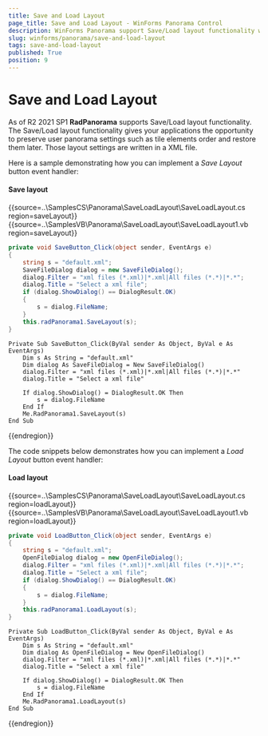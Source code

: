 ```yaml
---
title: Save and Load Layout
page_title: Save and Load Layout - WinForms Panorama Control
description: WinForms Panorama support Save/Load layout functionality which gives your applications the opportunity to preserve user grid settings such as tile elements order and restore them later.
slug: winforms/panorama/save-and-load-layout
tags: save-and-load-layout
published: True
position: 9
---
```


# Save and Load Layout

As of R2 2021 SP1 **RadPanorama** supports Save/Load layout functionality. The Save/Load layout functionality gives your applications the opportunity to preserve user panorama settings such as tile elements order and restore them later. Those layout settings are written in a XML file.

Here is a sample demonstrating how you can implement a *Save Layout* button event handler:

#### Save layout

{{source=..\SamplesCS\Panorama\SaveLoadLayout\SaveLoadLayout.cs region=saveLayout}} 
{{source=..\SamplesVB\Panorama\SaveLoadLayout\SaveLoadLayout1.vb region=saveLayout}} 

````C#
private void SaveButton_Click(object sender, EventArgs e)
{
    string s = "default.xml";
    SaveFileDialog dialog = new SaveFileDialog();
    dialog.Filter = "xml files (*.xml)|*.xml|All files (*.*)|*.*";
    dialog.Title = "Select a xml file";
    if (dialog.ShowDialog() == DialogResult.OK)
    {
        s = dialog.FileName;
    }
    this.radPanorama1.SaveLayout(s);
}

````
````VB.NET
Private Sub SaveButton_Click(ByVal sender As Object, ByVal e As EventArgs)
    Dim s As String = "default.xml"
    Dim dialog As SaveFileDialog = New SaveFileDialog()
    dialog.Filter = "xml files (*.xml)|*.xml|All files (*.*)|*.*"
    dialog.Title = "Select a xml file"

    If dialog.ShowDialog() = DialogResult.OK Then
        s = dialog.FileName
    End If
    Me.RadPanorama1.SaveLayout(s)
End Sub

````

{{endregion}} 

The code snippets below demonstrates how you can implement a *Load Layout* button event handler: 

#### Load layout

{{source=..\SamplesCS\Panorama\SaveLoadLayout\SaveLoadLayout.cs region=loadLayout}} 
{{source=..\SamplesVB\Panorama\SaveLoadLayout\SaveLoadLayout1.vb region=loadLayout}} 

````C#
private void LoadButton_Click(object sender, EventArgs e)
{
    string s = "default.xml";
    OpenFileDialog dialog = new OpenFileDialog();
    dialog.Filter = "xml files (*.xml)|*.xml|All files (*.*)|*.*";
    dialog.Title = "Select a xml file";
    if (dialog.ShowDialog() == DialogResult.OK)
    {
        s = dialog.FileName;
    }
    this.radPanorama1.LoadLayout(s);
}

````
````VB.NET
Private Sub LoadButton_Click(ByVal sender As Object, ByVal e As EventArgs)
    Dim s As String = "default.xml"
    Dim dialog As OpenFileDialog = New OpenFileDialog()
    dialog.Filter = "xml files (*.xml)|*.xml|All files (*.*)|*.*"
    dialog.Title = "Select a xml file"

    If dialog.ShowDialog() = DialogResult.OK Then
        s = dialog.FileName
    End If
    Me.RadPanorama1.LoadLayout(s)
End Sub

````

{{endregion}} 


